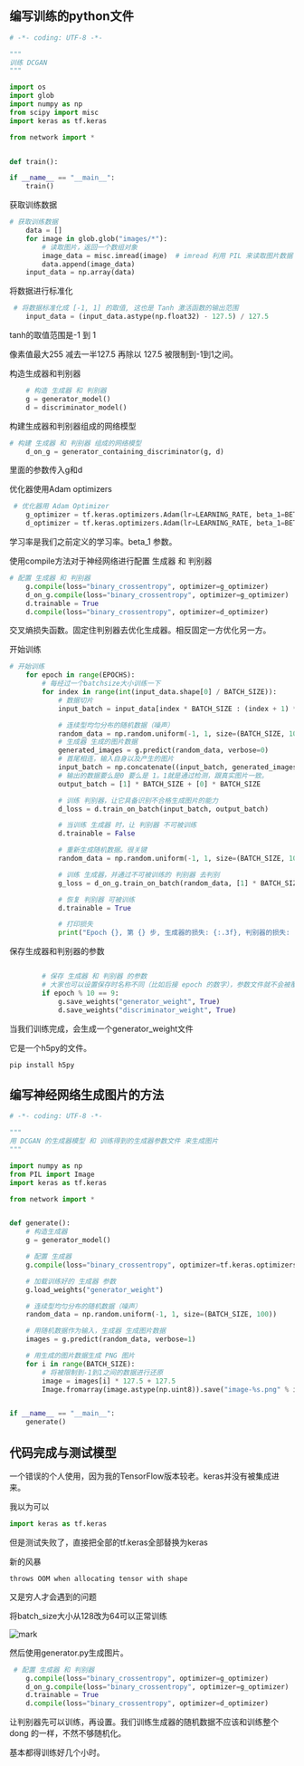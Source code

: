 ## 编写训练的python文件

```python
# -*- coding: UTF-8 -*-

"""
训练 DCGAN
"""

import os
import glob
import numpy as np
from scipy import misc
import keras as tf.keras

from network import *


def train():

if __name__ == "__main__":
    train()
```

获取训练数据

```python
# 获取训练数据
    data = []
    for image in glob.glob("images/*"):
    	# 读取图片，返回一个数组对象
        image_data = misc.imread(image)  # imread 利用 PIL 来读取图片数据
        data.append(image_data)
    input_data = np.array(data)
```

将数据进行标准化

```python
 # 将数据标准化成 [-1, 1] 的取值, 这也是 Tanh 激活函数的输出范围
    input_data = (input_data.astype(np.float32) - 127.5) / 127.5
```

tanh的取值范围是-1 到 1

像素值最大255 减去一半127.5 再除以 127.5 被限制到-1到1之间。


构造生成器和判别器

```python
    # 构造 生成器 和 判别器
    g = generator_model()
    d = discriminator_model()
```

构建生成器和判别器组成的网络模型

```python
# 构建 生成器 和 判别器 组成的网络模型
    d_on_g = generator_containing_discriminator(g, d)
```

里面的参数传入g和d

优化器使用Adam optimizers

```python
 # 优化器用 Adam Optimizer
    g_optimizer = tf.keras.optimizers.Adam(lr=LEARNING_RATE, beta_1=BETA_1)
    d_optimizer = tf.keras.optimizers.Adam(lr=LEARNING_RATE, beta_1=BETA_1)
```

学习率是我们之前定义的学习率。beta_1 参数。

使用compile方法对于神经网络进行配置 生成器 和 判别器

```python
# 配置 生成器 和 判别器
    g.compile(loss="binary_crossentropy", optimizer=g_optimizer)
    d_on_g.compile(loss="binary_crossentropy", optimizer=g_optimizer)
    d.trainable = True
    d.compile(loss="binary_crossentropy", optimizer=d_optimizer)
```

交叉熵损失函数。固定住判别器去优化生成器。相反固定一方优化另一方。

开始训练

```python
# 开始训练
    for epoch in range(EPOCHS):
    	# 每经过一个batchsize大小训练一下
        for index in range(int(input_data.shape[0] / BATCH_SIZE)):
        	# 数据切片
            input_batch = input_data[index * BATCH_SIZE : (index + 1) * BATCH_SIZE]

            # 连续型均匀分布的随机数据（噪声）
            random_data = np.random.uniform(-1, 1, size=(BATCH_SIZE, 100))
            # 生成器 生成的图片数据
            generated_images = g.predict(random_data, verbose=0)
            # 首尾相连，输入自身以及产生的图片
            input_batch = np.concatenate((input_batch, generated_images))
            # 输出的数据要么是0 要么是 1。1就是通过检测，跟真实图片一致。
            output_batch = [1] * BATCH_SIZE + [0] * BATCH_SIZE

            # 训练 判别器，让它具备识别不合格生成图片的能力
            d_loss = d.train_on_batch(input_batch, output_batch)

            # 当训练 生成器 时，让 判别器 不可被训练
            d.trainable = False

            # 重新生成随机数据。很关键
            random_data = np.random.uniform(-1, 1, size=(BATCH_SIZE, 100))

            # 训练 生成器，并通过不可被训练的 判别器 去判别
            g_loss = d_on_g.train_on_batch(random_data, [1] * BATCH_SIZE)

            # 恢复 判别器 可被训练
            d.trainable = True

            # 打印损失
            print("Epoch {}, 第 {} 步, 生成器的损失: {:.3f}, 判别器的损失: {:.3f}".format(epoch, index, g_loss, d_loss))
```

保存生成器和判别器的参数

```python

        # 保存 生成器 和 判别器 的参数
        # 大家也可以设置保存时名称不同（比如后接 epoch 的数字），参数文件就不会被覆盖了
        if epoch % 10 == 9:
            g.save_weights("generator_weight", True)
            d.save_weights("discriminator_weight", True)
```

当我们训练完成，会生成一个generator_weight文件

它是一个h5py的文件。

```
pip install h5py
```

## 编写神经网络生成图片的方法

```python
# -*- coding: UTF-8 -*-

"""
用 DCGAN 的生成器模型 和 训练得到的生成器参数文件 来生成图片
"""

import numpy as np
from PIL import Image
import keras as tf.keras

from network import *


def generate():
    # 构造生成器
    g = generator_model()

    # 配置 生成器
    g.compile(loss="binary_crossentropy", optimizer=tf.keras.optimizers.Adam(lr=LEARNING_RATE, beta_1=BETA_1))

    # 加载训练好的 生成器 参数
    g.load_weights("generator_weight")

    # 连续型均匀分布的随机数据（噪声）
    random_data = np.random.uniform(-1, 1, size=(BATCH_SIZE, 100))

    # 用随机数据作为输入，生成器 生成图片数据
    images = g.predict(random_data, verbose=1)

    # 用生成的图片数据生成 PNG 图片
    for i in range(BATCH_SIZE):
    	# 将被限制到-1到1之间的数据进行还原
        image = images[i] * 127.5 + 127.5
        Image.fromarray(image.astype(np.uint8)).save("image-%s.png" % i)


if __name__ == "__main__":
    generate()

```

## 代码完成与测试模型

一个错误的个人使用，因为我的TensorFlow版本较老。keras并没有被集成进来。

我以为可以

```python
import keras as tf.keras
```

但是测试失败了，直接把全部的tf.keras全部替换为keras

新的风暴

```
throws OOM when allocating tensor with shape
```

又是穷人才会遇到的问题

将batch_size大小从128改为64可以正常训练

![mark](http://myphoto.mtianyan.cn/blog/180410/FBLfbJDed2.png?imageslim)

然后使用generator.py生成图片。

```python
 # 配置 生成器 和 判别器
    g.compile(loss="binary_crossentropy", optimizer=g_optimizer)
    d_on_g.compile(loss="binary_crossentropy", optimizer=g_optimizer)
    d.trainable = True
    d.compile(loss="binary_crossentropy", optimizer=d_optimizer)
```

让判别器先可以训练，再设置。我们训练生成器的随机数据不应该和训练整个dong
的一样，不然不够随机化。

基本都得训练好几个小时。

